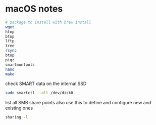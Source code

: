 # macOS notes

```bash
# package to install with brew install
wget
htop 
btop
lftp
tree
rsync
btop
pigz
smartmontools
nano
make
```

check SMART data on the internal SSD

```bash
sudo smartctl --all /dev/disk0
```

list all SMB share points 
also use this to define and configure new and existing ones
```bash
sharing -l
```

